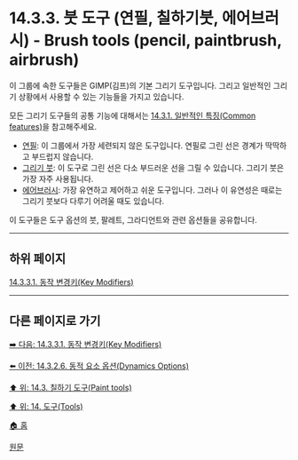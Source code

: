 # 14.3.3. 붓 도구 (연필, 칠하기붓, 에어브러시) - Brush tools (pencil, paintbrush, airbrush)
이 그룹에 속한 도구들은 GIMP(김프)의 기본 그리기 도구입니다. 그리고 일반적인 그리기 상황에서 사용할 수 있는 기능들을 가지고 있습니다.

모든 그리기 도구들의 공통 기능에 대해서는 [14.3.1. 일반적인 특징(Common features)](./14-03-01-00-common-features.md)을 참고해주세요. 

- [연필](./14-03-06-00-pencil.md): 이 그룹에서 가장 세련되지 않은 도구입니다. 연필로 그린 선은 경계가 딱딱하고 부드럽지 않습니다.
- [그리기 붓](./14-03-07-00-paintbrush.md): 이 도구로 그린 선은 다소 부드러운 선을 그릴 수 있습니다. 그리기 붓은 가장 자주 사용됩니다.
- [에어브러시](./14-03-10-00-airbrush.md): 가장 유연하고 제어하고 쉬운 도구입니다. 그러나 이 유연성은 때로는 그리기 붓보다 다루기 어려울 때도 있습니다.

이 도구들은 도구 옵션의 붓, 팔레트, 그라디언트와 관련 옵션들을 공유합니다.

***

## 하위 페이지

[14.3.3.1. 동작 변경키(Key Modifiers)](./14-03-03-01-key_modifiers.md)

***

## 다른 페이지로 가기

[➡️ 다음: 14.3.3.1. 동작 변경키(Key Modifiers)](./14-03-03-01-key_modifiers.md)

[⬅️ 이전: 14.3.2.6. 동적 요소 옵션(Dynamics Options)](./14-03-02-06-dynamics_options.md)

[⬆️ 위: 14.3. 칠하기 도구(Paint tools)](./14-03-00-paint-tools.md)

[⬆️ 위: 14. 도구(Tools)](./14-00-tools.md)

[🏠 홈](./00-home.md)

[원문](https://docs.gimp.org/2.10/ko/gimp-tools-brush.html)
